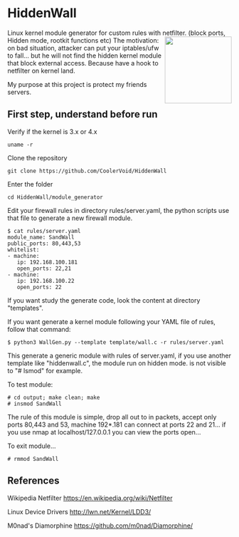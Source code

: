 # HiddenWall
Linux kernel module generator for custom rules with netfilter. (block ports, Hidden mode, rootkit functions etc)
<img align="right" width="150" height="150" src="https://github.com/CoolerVoid/HiddenWall/blob/master/doc/wall.png">
The motivation: on bad situation, attacker can put your iptables/ufw to fall... but he will not find the hidden kernel module that block external access. Because have a hook to netfilter on kernel land.

My purpose at this project is protect my friends servers.


First step, understand before run
--

Verify if the kernel is 3.x or 4.x
```
uname -r
```

Clone the repository
```
git clone https://github.com/CoolerVoid/HiddenWall
```

Enter the folder
```
cd HiddenWall/module_generator
```

Edit your firewall rules in directory  rules/server.yaml, the python scripts use that file to generate a new firewall module.

```
$ cat rules/server.yaml
module_name: SandWall
public_ports: 80,443,53
whitelist: 
- machine: 
   ip: 192.168.100.181
   open_ports: 22,21
- machine:
   ip: 192.168.100.22
   open_ports: 22
```

If you want study the generate code, look the content at directory "templates".

If you want generate a kernel module following your YAML file of rules, follow that command:

```
$ python3 WallGen.py --template template/wall.c -r rules/server.yaml
```
This generate a generic module with rules of server.yaml, if you use another template like "hiddenwall.c", the module run on hidden mode.
is not visible to "# lsmod" for example.

To test module:
```
# cd output; make clean; make
# insmod SandWall
```
The rule of this module is simple, drop all out to in packets, accept only ports 80,443 and 53, machine 192*.181 can connect at ports 22 and 21...
if you use nmap at localhost/127.0.0.1 you can view the ports open...

To exit module...

```
# rmmod SandWall
```



References
--
Wikipedia Netfilter
https://en.wikipedia.org/wiki/Netfilter

Linux Device Drivers
http://lwn.net/Kernel/LDD3/


M0nad's Diamorphine
https://github.com/m0nad/Diamorphine/
